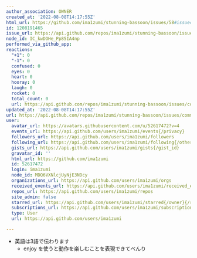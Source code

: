 ```yaml
---
author_association: OWNER
created_at: '2022-08-08T14:17:55Z'
html_url: https://github.com/ima1zumi/stunning-bassoon/issues/58#issuecomment-1208191465
id: 1208191465
issue_url: https://api.github.com/repos/ima1zumi/stunning-bassoon/issues/58
node_id: IC_kwDOHe_Pp85IA4np
performed_via_github_app: 
reactions:
  "+1": 0
  "-1": 0
  confused: 0
  eyes: 0
  heart: 0
  hooray: 0
  laugh: 0
  rocket: 0
  total_count: 0
  url: https://api.github.com/repos/ima1zumi/stunning-bassoon/issues/comments/1208191465/reactions
updated_at: '2022-08-08T14:17:55Z'
url: https://api.github.com/repos/ima1zumi/stunning-bassoon/issues/comments/1208191465
user:
  avatar_url: https://avatars.githubusercontent.com/u/52617472?v=4
  events_url: https://api.github.com/users/ima1zumi/events{/privacy}
  followers_url: https://api.github.com/users/ima1zumi/followers
  following_url: https://api.github.com/users/ima1zumi/following{/other_user}
  gists_url: https://api.github.com/users/ima1zumi/gists{/gist_id}
  gravatar_id: ''
  html_url: https://github.com/ima1zumi
  id: 52617472
  login: ima1zumi
  node_id: MDQ6VXNlcjUyNjE3NDcy
  organizations_url: https://api.github.com/users/ima1zumi/orgs
  received_events_url: https://api.github.com/users/ima1zumi/received_events
  repos_url: https://api.github.com/users/ima1zumi/repos
  site_admin: false
  starred_url: https://api.github.com/users/ima1zumi/starred{/owner}{/repo}
  subscriptions_url: https://api.github.com/users/ima1zumi/subscriptions
  type: User
  url: https://api.github.com/users/ima1zumi

---
```

-  英語は3語で伝わります
    - enjoy を使うと動作を楽しむことを表現できてべんり